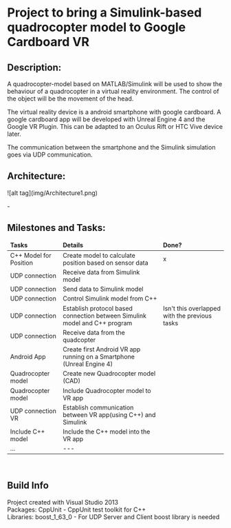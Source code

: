 <!-- #######  #########-->
<h1>Project to bring a Simulink-based quadrocopter model to Google Cardboard VR </h1>
<h2>Description:</h2>
<p>A quadrocopter-model based on MATLAB/Simulink will be used to show the behaviour of a quadrocopter in a virtual reality environment. The control of the object will be the movement of the head.<br>

The virtual reality device is a android smartphone with google cardboard. A google cardboard app will be developed with Unreal Engine 4 and the Google VR Plugin. This can be adapted to an Oculus Rift or HTC Vive device later.

The communication between the smartphone and the Simulink simulation goes via UDP communication.&nbsp;</p>

<h2>Architecture:</h2>
![alt tag](img/Architecture1.png)
<p>-&nbsp;</p>

<h2>Milestones and Tasks:</h2>
<table>
<thead>
<tr>
<td><strong>Tasks</strong></td>
<td><strong>Details</strong></td>
<td><strong>Done?</strong></td>
</tr>
</thead>
<tbody>
<tr>
<td>C++ Model for Position</td>
<td>Create model to calculate position based on sensor data</td>
<td>x</td>
</tr>
<tr>
<td>UDP connection</td>
<td>Receive data from Simulink model</td>
<td>&nbsp;</td>
</tr>
<tr>
<td>UDP connection</td>
<td>Send data to Simulink model</td>
<td></td>
</tr>
  <tr>
<td>UDP connection</td>
<td>Control Simulink model from C++</td>
<td></td>
</tr>
<tr>
<td>UDP connection</td>
<td>Establish protocol based connection between Simulink model and C++ program</td>
<td>Isn't this overlapped with the previous tasks</td>
</tr>
<tr>
<td>UDP connection</td>
<td>Receive data from the quadcopter</td>
<td>&nbsp;</td>
</tr>
<tr>
<td>Android App</td>
<td>Create first Android VR app running on a Smartphone (Unreal Engine 4)</td>
<td>&nbsp;</td>
</tr>
  <tr>
<td>Quadrocopter model</td>
<td>Create new Quadrocopter model (CAD)</td>
<td>&nbsp;</td>
</tr>
<tr>
<td>Quadrocopter model</td>
<td>Include Quadrocopter model to VR app</td>
<td>&nbsp;</td>
</tr>
<tr>
<td>UDP connection VR</td>
<td>Establish communication between VR app(using C++) and Simulink</td>
<td>&nbsp;</td>
</tr>
<tr>
<td>Include C++ model</td>
<td>Include the C++ model into the VR app</td>
<td>&nbsp;</td>
</tr>
  <tr>
<td>...</td>
<td>---</td>
<td>&nbsp;</td>
</tr>
</tbody>
</table>
<p>&nbsp;</p>

<h2>Build Info</h2>
<p>Project created with Visual Studio 2013<br>
Packages: CppUnit - CppUnit test toolkit for C++<br>
Libraries: boost_1_63_0 - For UDP Server and Client boost library is needed&nbsp;</p>

